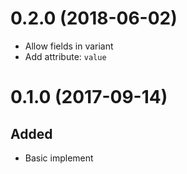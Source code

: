 # 0.2.0 (2018-06-02)

+ Allow fields in variant
+ Add attribute: `value`

# 0.1.0 (2017-09-14)

## Added

+ Basic implement